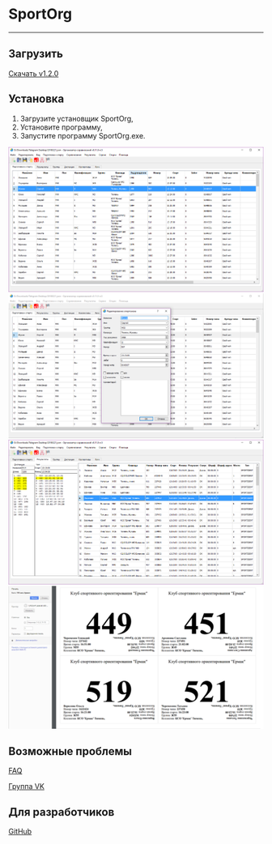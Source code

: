 # SportOrg

___

## Загрузить

[Скачать v1.2.0](https://vk.cc/8aDXnz)

## Установка

1. Загрузите установщик SportOrg,
1. Установите программу,
1. Запустите программу SportOrg.exe.

![Mainwindow sportorg](img/mainwindow.png)
![Dialogedit sportorg](img/dialogedit.png)
![Result sportorg](img/result.png)
![Bibprintout sportorg](img/bibprintout.png)

## Возможные проблемы

[FAQ](faq/index.md)

[Группа VK](https://vk.com/sportorgpro)

## Для разработчиков

[GitHub](https://sportorg.github.io/pysport/)
